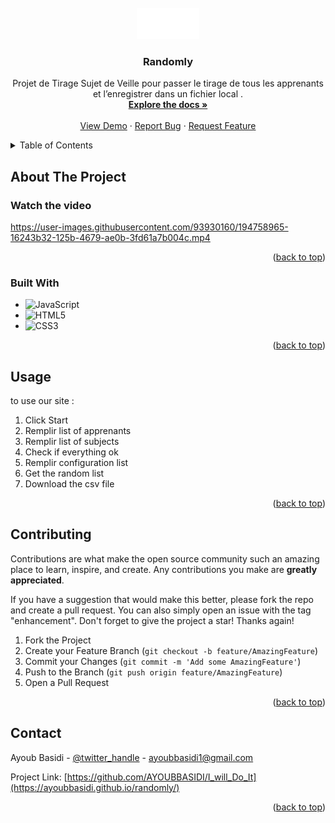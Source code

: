 
<!-- PROJECT SHIELDS -->
<!--
*** I'm using markdown "reference style" links for readability.
*** Reference links are enclosed in brackets [ ] instead of parentheses ( ).
*** See the bottom of this document for the declaration of the reference variables
*** for contributors-url, forks-url, etc. This is an optional, concise syntax you may use.
*** https://www.markdownguide.org/basic-syntax/#reference-style-links
-->
<!-- PROJECT LOGO -->
<br />
<div align="center">
  <a href="https://github.com/AYOUBBASIDI/I_will_Do_It">
    <img src="assets/loogo.png" alt="Logo" width="100" height="50">
  </a>

<h3 align="center">Randomly</h3>

  <p align="center">
    Projet de Tirage Sujet de Veille pour passer le tirage de tous les apprenants et l’enregistrer dans un fichier local .
    <br />
    <a href="https://github.com/AYOUBBASIDI/I_will_Do_It"><strong>Explore the docs »</strong></a>
    <br />
    <br />
    <a href="https://github.com/AYOUBBASIDI/I_will_Do_It">View Demo</a>
    ·
    <a href="https://github.com/AYOUBBASIDI/I_will_Do_It/issues">Report Bug</a>
    ·
    <a href="https://github.com/AYOUBBASIDI/I_will_Do_It/issues">Request Feature</a>
  </p>
</div>



<!-- TABLE OF CONTENTS -->
<details>
  <summary>Table of Contents</summary>
  <ol>
    <li>
      <a href="#about-the-project">About The Project</a>
      <ul>
        <li><a href="#built-with">Built With</a></li>
      </ul>
    </li>
    <li><a href="#usage">Usage</a></li>
    <li><a href="#contributing">Contributing</a></li>
    <li><a href="#contact">Contact</a></li>
  </ol>
</details>



<!-- ABOUT THE PROJECT -->
## About The Project

### Watch the video

https://user-images.githubusercontent.com/93930160/194758965-16243b32-125b-4679-ae0b-3fd61a7b004c.mp4



<p align="right">(<a href="#readme-top">back to top</a>)</p>



### Built With

* ![JavaScript](https://img.shields.io/badge/JavaScript-323330?style=for-the-badge&logo=javascript&logoColor=F7DF1E)
* ![HTML5](https://img.shields.io/badge/html5-%23E34F26.svg?style=for-the-badge&logo=html5&logoColor=white)
* ![CSS3](https://img.shields.io/badge/css3-%231572B6.svg?style=for-the-badge&logo=css3&logoColor=white)

<p align="right">(<a href="#readme-top">back to top</a>)</p>



<!-- USAGE EXAMPLES -->
## Usage

to use our site :
1. Click Start 
2. Remplir list of apprenants
3. Remplir list of subjects
4. Check if everything ok
5. Remplir configuration list
6. Get the random list
7. Download the csv file

<p align="right">(<a href="#readme-top">back to top</a>)</p>



<!-- CONTRIBUTING -->
## Contributing

Contributions are what make the open source community such an amazing place to learn, inspire, and create. Any contributions you make are **greatly appreciated**.

If you have a suggestion that would make this better, please fork the repo and create a pull request. You can also simply open an issue with the tag "enhancement".
Don't forget to give the project a star! Thanks again!

1. Fork the Project
2. Create your Feature Branch (`git checkout -b feature/AmazingFeature`)
3. Commit your Changes (`git commit -m 'Add some AmazingFeature'`)
4. Push to the Branch (`git push origin feature/AmazingFeature`)
5. Open a Pull Request

<p align="right">(<a href="#readme-top">back to top</a>)</p>


<!-- CONTACT -->
## Contact

Ayoub Basidi - [@twitter_handle](https://twitter.com/Ayoub_Basidi) - ayoubbasidi1@gmail.com

Project Link: [https://github.com/AYOUBBASIDI/I_will_Do_It](https://ayoubbasidi.github.io/randomly/)

<p align="right">(<a href="#readme-top">back to top</a>)</p>

